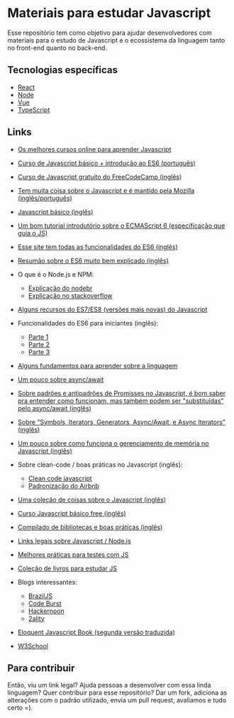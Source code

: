 # Materiais para estudar Javascript

Esse repositório tem como objetivo para ajudar desenvolvedores com materiais para o estudo de Javascript e o ecossistema da linguagem tanto no front-end quanto no back-end.

## Tecnologias específicas

- [React](./react.md)
- [Node](./node.md)
- [Vue](./vue.md)
- [TypeScript](./typescript.md)

## Links

- [Os melhores cursos online para aprender Javascript](https://braziljs.org/blog/os-melhores-cursos-online-para-aprender-javascript/)

- [Curso de Javascript básico + introdução ao ES6 (português)](https://www.youtube.com/playlist?list=PLHz_AreHm4dlsK3Nr9GVvXCbpQyHQl1o1)

- [Curso de Javascript gratuito do FreeCodeCamp (inglês)](https://www.freecodecamp.org/learn/javascript-algorithms-and-data-structures/basic-javascript/)

- [Tem muita coisa sobre o Javascript e é mantido pela Mozilla (inglês/português)](https://developer.mozilla.org/pt-BR/docs/Web/JavaScript)

- [Javascript básico (inglês)](http://2ality.com/2013/06/basic-javascript.html)

- [Um bom tutorial introdutório sobre o ECMAScript 6 (especificação que guia o JS)](https://medium.com/@matheusml/o-guia-do-es6-tudo-que-voc%C3%AA-precisa-saber-8c287876325f)

- [Esse site tem todas as funcionalidades do ES6 (inglês)](http://es6-features.org)

- [Resumão sobre o ES6 muito bem explicado (inglês)](https://github.com/lukehoban/es6features)

- O que é o Node.js e NPM:

  - [Explicação do nodebr](http://nodebr.com/o-que-e-a-npm-do-nodejs/)
  - [Explicação no stackoverflow](https://pt.stackoverflow.com/questions/157034/o-que-%C3%A9-o-npm-e-o-node)

- [Alguns recursos do ES7/ES8 (versões mais novas) do Javascript](https://braziljs.org/blog/alguns-novos-recursos-es7-es8)

- Funcionalidades do ES6 para iniciantes (inglês):

  - [Parte 1](https://hackernoon.com/es6-for-beginners-f98120b57414)
  - [Parte 2](https://hackernoon.com/es6-for-beginners-part-2-ee8a77f7f4c7)
  - [Parte 3](https://hackernoon.com/es6-for-beginners-77bf34bec2d1)

- [Alguns fundamentos para aprender sobre a linguagem](https://medium.com/@ftonato/33-fundamentos-que-todo-desenvolvedor-javascript-deveria-saber-39ad3bb9c71a)

- [Um pouco sobre async/await](https://medium.com/@oieduardorabelo/padr%C3%B5es-de-design-com-async-await-em-node-js-fccfbe24572e)

- [Sobre padrões e antipadrões de Promisses no Javascript, é bom saber pra entender como funcionam, mas também podem ser "substituídas" pelo async/await (inglês)](https://medium.com/datafire-io/es6-promises-patterns-and-anti-patterns-bbb21a5d0918)

- [Sobre "Symbols, Iterators, Generators, Async/Await, e Async Iterators" (inglês)](https://medium.freecodecamp.org/some-of-javascripts-most-useful-features-can-be-tricky-let-me-explain-them-4003d7bbed32)

- [Um pouco sobre como funciona o gerenciamento de memória no Javascript (inglês)](https://blog.sessionstack.com/how-does-javascript-actually-work-part-1-b0bacc073cf)

- Sobre clean-code / boas práticas no Javascript (inglês):

  - [Clean code javascript](https://github.com/ryanmcdermott/clean-code-javascript)
  - [Padronização do Airbnb](https://github.com/airbnb/javascript)

- [Uma coleção de coisas sobre o Javascript (inglês)](http://jstherightway.org/)

- [Curso Javascript básico free (inglês)](https://br.udacity.com/course/javascript-basics--ud804)

- [Compilado de bibliotecas e boas práticas (inglês)](https://github.com/sorrycc/awesome-javascript)

- [Links legais sobre Javascript / Node.js](https://github.com/wearehive/project-guidelines)

- [Melhores práticas para testes com JS](https://github.com/goldbergyoni/javascript-testing-best-practices)

- [Coleção de livros para estudar JS](https://github.com/javascript-society/javascript-path)

- Blogs interessantes:

  - [BrazilJS](https://braziljs.org)
  - [Code Burst](https://codeburst.io)
  - [Hackernoon](https://hackernoon.com)
  - [2ality](http://2ality.com/index.html)

- [Eloquent Javascript Book (segunda versão traduzida)](https://eloquentjavascript.net/3rd_edition/)

- [W3School](https://www.w3schools.com/js/)

## Para contribuir

Então, viu um link legal? Ajuda pessoas a desenvolver com essa linda linguagem? Quer contribuir para esse repositório? Dar um fork, adiciona as alterações com o padrão utilizado, envia um pull request, avaliamos e tudo certo =).
